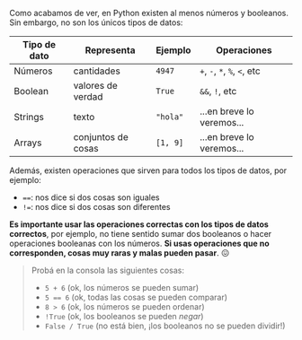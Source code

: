 Como acabamos de ver, en Python existen al menos números y booleanos. Sin embargo, no son los únicos tipos de datos:

|  Tipo de dato |  Representa             |  Ejemplo |  Operaciones                   |
|---------------|-------------------------|----------|--------------------------------|
|Números        |cantidades               | `4947`   | `+`, `-`, `*`, `%`, `<`, etc   |
|Boolean        |valores de verdad        | `True`   | `&&`, `!`, etc
|Strings        |texto                    | `"hola"` | ...en breve lo veremos...      |
|Arrays         |conjuntos de cosas       | `[1, 9]` | ...en breve lo veremos...      |


Además, existen operaciones que sirven para todos los tipos de datos, por ejemplo:

* `==`: nos dice si dos cosas son iguales
* `!=`: nos dice si dos cosas son diferentes

**Es importante usar las operaciones correctas con los tipos de datos correctos**, por ejemplo, no tiene sentido sumar dos booleanos o hacer operaciones booleanas con los números. **Si usas operaciones que no corresponden, cosas muy raras y malas pueden pasar**. :confounded:

> Probá en la consola las siguientes cosas:
>
> * `5 + 6` (ok, los números se pueden sumar)
> * `5 == 6` (ok, todas las cosas se pueden comparar)
> * `8 > 6` (ok, los números se pueden ordenar)
> * `!True` (ok, los booleanos se pueden _negar_)
> * `False / True` (no está bien, ¡los booleanos no se pueden dividir!)

